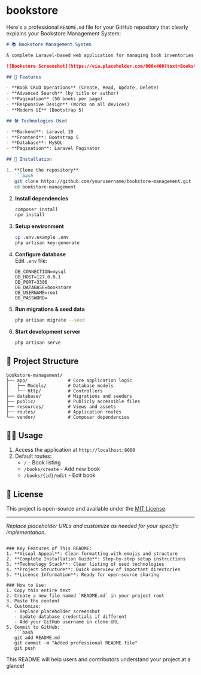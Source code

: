 # bookstore
Here's a professional `README.md` file for your GitHub repository that clearly explains your Bookstore Management System:

```markdown
# 📚 Bookstore Management System

A complete Laravel-based web application for managing book inventories with CRUD functionality, search, and pagination.

![Bookstore Screenshot](https://via.placeholder.com/800x400?text=Bookstore+Screenshot) *(Replace with actual screenshot)*

## 🌟 Features

- **Book CRUD Operations** (Create, Read, Update, Delete)
- **Advanced Search** (by title or author)
- **Pagination** (50 books per page)
- **Responsive Design** (Works on all devices)
- **Modern UI** (Bootstrap 5)

## 🛠️ Technologies Used

- **Backend**: Laravel 10
- **Frontend**: Bootstrap 5
- **Database**: MySQL
- **Pagination**: Laravel Paginator

## 🚀 Installation

1. **Clone the repository**
   ```bash
   git clone https://github.com/yourusername/bookstore-management.git
   cd bookstore-management
   ```

2. **Install dependencies**
   ```bash
   composer install
   npm install
   ```

3. **Setup environment**
   ```bash
   cp .env.example .env
   php artisan key:generate
   ```

4. **Configure database**  
   Edit `.env` file:
   ```env
   DB_CONNECTION=mysql
   DB_HOST=127.0.0.1
   DB_PORT=3306
   DB_DATABASE=bookstore
   DB_USERNAME=root
   DB_PASSWORD=
   ```

5. **Run migrations & seed data**
   ```bash
   php artisan migrate --seed
   ```

6. **Start development server**
   ```bash
   php artisan serve
   ```

## 📂 Project Structure

```
bookstore-management/
├── app/               # Core application logic
│   ├── Models/        # Database models
│   └── Http/          # Controllers
├── database/          # Migrations and seeders
├── public/            # Publicly accessible files
├── resources/         # Views and assets
├── routes/            # Application routes
└── vendor/            # Composer dependencies
```

## 🧑‍💻 Usage

1. Access the application at `http://localhost:8000`
2. Default routes:
   - `/` - Book listing
   - `/books/create` - Add new book
   - `/books/{id}/edit` - Edit book

## 📝 License

This project is open-source and available under the [MIT License](LICENSE).

---

*Replace placeholder URLs and customize as needed for your specific implementation.*
```

### Key Features of This README:
1. **Visual Appeal**: Clean formatting with emojis and structure
2. **Complete Installation Guide**: Step-by-step setup instructions
3. **Technology Stack**: Clear listing of used technologies
4. **Project Structure**: Quick overview of important directories
5. **License Information**: Ready for open-source sharing

### How to Use:
1. Copy this entire text
2. Create a new file named `README.md` in your project root
3. Paste the content
4. Customize:
   - Replace placeholder screenshot
   - Update database credentials if different
   - Add your GitHub username in clone URL
5. Commit to GitHub:
   ```bash
   git add README.md
   git commit -m "Added professional README file"
   git push
   ```

This README will help users and contributors understand your project at a glance!
